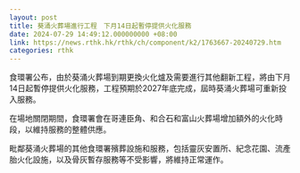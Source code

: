 ```yaml
---
layout: post
title: 葵涌火葬場進行工程　下月14日起暫停提供火化服務
date: 2024-07-29 14:49:12.000000000 +08:00
link: https://news.rthk.hk/rthk/ch/component/k2/1763667-20240729.htm
categories: rthk
---
```


食環署公布，由於葵涌火葬場到期更換火化爐及需要進行其他翻新工程，將由下月14日起暫停提供火化服務，工程預期於2027年底完成，屆時葵涌火葬場可重新投入服務。

在場地關閉期間，食環署會在哥連臣角、和合石和富山火葬場增加額外的火化時段，以維持服務的整體供應。

毗鄰葵涌火葬場的其他食環署殯葬設施和服務，包括靈灰安置所、紀念花園、流產胎火化設施，以及骨灰暫存服務等不受影響，將維持正常運作。
